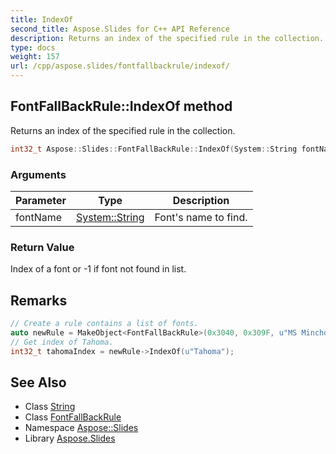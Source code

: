 ```yaml
---
title: IndexOf
second_title: Aspose.Slides for C++ API Reference
description: Returns an index of the specified rule in the collection.
type: docs
weight: 157
url: /cpp/aspose.slides/fontfallbackrule/indexof/
---
```

## FontFallBackRule::IndexOf method


Returns an index of the specified rule in the collection.

```cpp
int32_t Aspose::Slides::FontFallBackRule::IndexOf(System::String fontName) override
```


### Arguments

| Parameter | Type | Description |
| --- | --- | --- |
| fontName | [System::String](../../../system/string/) | Font's name to find. |

### Return Value

Index of a font or -1 if font not found in list.
## Remarks



```cpp
// Create a rule contains a list of fonts.
auto newRule = MakeObject<FontFallBackRule>(0x3040, 0x309F, u"MS Mincho, MS Gothic, Tahoma, Times New Roman");
// Get index of Tahoma.
int32_t tahomaIndex = newRule->IndexOf(u"Tahoma");
```


## See Also

* Class [String](../../../system/string/)
* Class [FontFallBackRule](../)
* Namespace [Aspose::Slides](../../)
* Library [Aspose.Slides](../../../)
